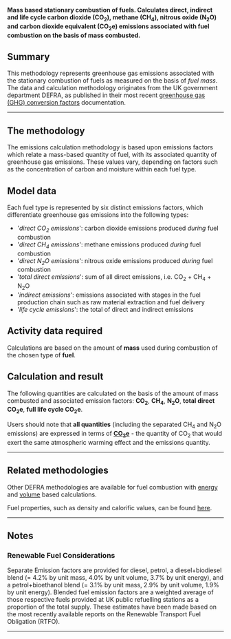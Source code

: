 **Mass based stationary combustion of fuels. Calculates direct, indirect
and life cycle carbon dioxide (CO<sub>2</sub>), methane (CH<sub>4</sub>), nitrous
oxide (N<sub>2</sub>O) and carbon dioxide equivalent (CO<sub>2</sub>e) emissions
associated with fuel combustion on the basis of mass combusted.**

## Summary

This methodology represents greenhouse gas emissions associated with the
stationary combustion of fuels as measured on the basis of *fuel mass*.
The data and calculation methodology originates from the UK government
department DEFRA, as published in their most recent [greenhouse gas
(GHG) conversion
factors](http://www.defra.gov.uk/environment/economy/business-efficiency/reporting)
documentation.

-----

## The methodology

The emissions calculation methodology is based upon emissions factors
which relate a mass-based quantity of fuel, with its associated quantity
of greenhouse gas emissions. These values vary, depending on factors
such as the concentration of carbon and moisture within each fuel type.

## Model data

Each fuel type is represented by six distinct emissions factors, which
differentiate greenhouse gas emissions into the following types:

  - '*direct CO<sub>2</sub> emissions*': carbon dioxide emissions produced
    *during* fuel combustion
  - '*direct CH<sub>4</sub> emissions*': methane emissions produced *during*
    fuel combustion
  - '*direct N<sub>2</sub>O emissions*': nitrous oxide emissions produced
    *during* fuel combustion
  - '*total direct emissions*': sum of all direct emissions, i.e.
    CO<sub>2</sub> + CH<sub>4</sub> + N<sub>2</sub>O
  - '*indirect emissions*': emissions associated with stages in the fuel
    production chain such as raw material extraction and fuel delivery
  - '*life cycle emissions*': the total of direct and indirect emissions

## Activity data required

Calculations are based on the amount of **mass** used during combustion
of the chosen type of **fuel**.

## Calculation and result

The following quantities are calculated on the basis of the amount of
mass combusted and associated emission factors: **CO<sub>2</sub>**,
**CH<sub>4</sub>**, **N<sub>2</sub>O**, **total direct CO<sub>2</sub>e**, **full life cycle
CO<sub>2</sub>e**.

Users should note that **all quantities** (including the separated
CH<sub>4</sub> and N<sub>2</sub>O emissions) are expressed in terms of
**[CO<sub>2</sub>e](Greenhouse_gases_Global_warming_potentials)** - the
quantity of CO<sub>2</sub> that would exert the same atmospheric warming effect
and the emissions quantity.

-----

## Related methodologies

Other DEFRA methodologies are available for fuel combustion with
[energy](Energy_based_fuel_combustion_by_DEFRA) and
[volume](Volume_based_fuel_combustion_by_DEFRA) based calculations.

Fuel properties, such as density and calorific values, can be found
[here](Fuel_properties_by_DEFRA).

-----

## Notes

### Renewable Fuel Considerations

Separate Emission factors are provided for diesel, petrol, a
diesel+biodiesel blend (= 4.2% by unit mass, 4.0% by unit volume, 3.7%
by unit energy), and a petrol+bioethanol blend (= 3.1% by unit mass,
2.9% by unit volume, 1.9% by unit energy). Blended fuel emission factors
are a weighted average of those respective fuels provided at UK public
refuelling stations as a proportion of the total supply. These estimates
have been made based on the most recently available reports on the
Renewable Transport Fuel Obligation (RTFO).

-----
